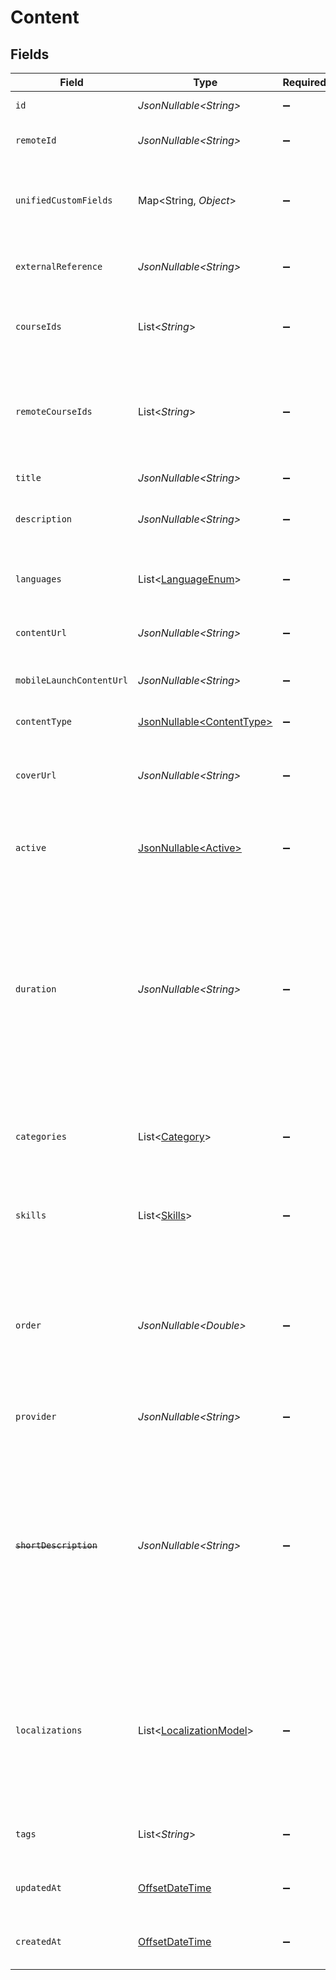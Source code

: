 # Content


## Fields

| Field                                                                                                                                                                                                            | Type                                                                                                                                                                                                             | Required                                                                                                                                                                                                         | Description                                                                                                                                                                                                      | Example                                                                                                                                                                                                          |
| ---------------------------------------------------------------------------------------------------------------------------------------------------------------------------------------------------------------- | ---------------------------------------------------------------------------------------------------------------------------------------------------------------------------------------------------------------- | ---------------------------------------------------------------------------------------------------------------------------------------------------------------------------------------------------------------- | ---------------------------------------------------------------------------------------------------------------------------------------------------------------------------------------------------------------- | ---------------------------------------------------------------------------------------------------------------------------------------------------------------------------------------------------------------- |
| `id`                                                                                                                                                                                                             | *JsonNullable\<String>*                                                                                                                                                                                          | :heavy_minus_sign:                                                                                                                                                                                               | Unique identifier                                                                                                                                                                                                | 8187e5da-dc77-475e-9949-af0f1fa4e4e3                                                                                                                                                                             |
| `remoteId`                                                                                                                                                                                                       | *JsonNullable\<String>*                                                                                                                                                                                          | :heavy_minus_sign:                                                                                                                                                                                               | Provider's unique identifier                                                                                                                                                                                     | 8187e5da-dc77-475e-9949-af0f1fa4e4e3                                                                                                                                                                             |
| `unifiedCustomFields`                                                                                                                                                                                            | Map\<String, *Object*>                                                                                                                                                                                           | :heavy_minus_sign:                                                                                                                                                                                               | Custom Unified Fields configured in your StackOne project                                                                                                                                                        | {<br/>"my_project_custom_field_1": "REF-1236",<br/>"my_project_custom_field_2": "some other value"<br/>}                                                                                                         |
| `externalReference`                                                                                                                                                                                              | *JsonNullable\<String>*                                                                                                                                                                                          | :heavy_minus_sign:                                                                                                                                                                                               | The external ID associated with this content                                                                                                                                                                     | SOFTWARE-ENG-LV1-TRAINING-VIDEO-1                                                                                                                                                                                |
| `courseIds`                                                                                                                                                                                                      | List\<*String*>                                                                                                                                                                                                  | :heavy_minus_sign:                                                                                                                                                                                               | The parent ID/IDs associated with this content                                                                                                                                                                   | [<br/>"16873-SOFTWARE-ENG-COURSE",<br/>"16874-SOFTWARE-ENG-COURSE"<br/>]                                                                                                                                         |
| `remoteCourseIds`                                                                                                                                                                                                | List\<*String*>                                                                                                                                                                                                  | :heavy_minus_sign:                                                                                                                                                                                               | Provider's unique identifier of the parent course ID associated with this content                                                                                                                                | [<br/>"e3cb75bf-aa84-466e-a6c1-b8322b257a48",<br/>"e3cb75bf-aa84-466e-a6c1-b8322b257a49"<br/>]                                                                                                                   |
| `title`                                                                                                                                                                                                          | *JsonNullable\<String>*                                                                                                                                                                                          | :heavy_minus_sign:                                                                                                                                                                                               | The title of the content                                                                                                                                                                                         | Software Engineer Lv 1                                                                                                                                                                                           |
| `description`                                                                                                                                                                                                    | *JsonNullable\<String>*                                                                                                                                                                                          | :heavy_minus_sign:                                                                                                                                                                                               | The description of the content                                                                                                                                                                                   | This video acts as learning content for software engineers.                                                                                                                                                      |
| `languages`                                                                                                                                                                                                      | List\<[LanguageEnum](../../models/components/LanguageEnum.md)>                                                                                                                                                   | :heavy_minus_sign:                                                                                                                                                                                               | The languages associated with this content                                                                                                                                                                       |                                                                                                                                                                                                                  |
| `contentUrl`                                                                                                                                                                                                     | *JsonNullable\<String>*                                                                                                                                                                                          | :heavy_minus_sign:                                                                                                                                                                                               | The external URL of the content                                                                                                                                                                                  | https://www.youtube.com/watch?v=16873                                                                                                                                                                            |
| `mobileLaunchContentUrl`                                                                                                                                                                                         | *JsonNullable\<String>*                                                                                                                                                                                          | :heavy_minus_sign:                                                                                                                                                                                               | The mobile friendly URL of the content                                                                                                                                                                           | https://www.mobile.youtube.com/watch?v=16873                                                                                                                                                                     |
| `contentType`                                                                                                                                                                                                    | [JsonNullable\<ContentType>](../../models/components/ContentType.md)                                                                                                                                             | :heavy_minus_sign:                                                                                                                                                                                               | The type of content                                                                                                                                                                                              |                                                                                                                                                                                                                  |
| `coverUrl`                                                                                                                                                                                                       | *JsonNullable\<String>*                                                                                                                                                                                          | :heavy_minus_sign:                                                                                                                                                                                               | The URL of the thumbnail image associated with the content.                                                                                                                                                      | https://www.googledrive.com/?v=16873                                                                                                                                                                             |
| `active`                                                                                                                                                                                                         | [JsonNullable\<Active>](../../models/components/Active.md)                                                                                                                                                       | :heavy_minus_sign:                                                                                                                                                                                               | Whether the content is active and available for users.                                                                                                                                                           | true                                                                                                                                                                                                             |
| `duration`                                                                                                                                                                                                       | *JsonNullable\<String>*                                                                                                                                                                                          | :heavy_minus_sign:                                                                                                                                                                                               | The duration of the content following the ISO8601 standard. If duration_unit is applicable we will derive this from the smallest unit given in the duration string or the minimum unit accepted by the provider. | P3Y6M4DT12H30M5S                                                                                                                                                                                                 |
| `categories`                                                                                                                                                                                                     | List\<[Category](../../models/components/Category.md)>                                                                                                                                                           | :heavy_minus_sign:                                                                                                                                                                                               | The categories associated with this content                                                                                                                                                                      | [<br/>{<br/>"id": "12345",<br/>"name": "Technology"<br/>}<br/>]                                                                                                                                                  |
| `skills`                                                                                                                                                                                                         | List\<[Skills](../../models/components/Skills.md)>                                                                                                                                                               | :heavy_minus_sign:                                                                                                                                                                                               | The skills associated with this course                                                                                                                                                                           | [<br/>{<br/>"id": "12345",<br/>"name": "Sales Techniques"<br/>}<br/>]                                                                                                                                            |
| `order`                                                                                                                                                                                                          | *JsonNullable\<Double>*                                                                                                                                                                                          | :heavy_minus_sign:                                                                                                                                                                                               | The order of the individual content within a content grouping. This is not applicable for pushing individual content.                                                                                            | 1                                                                                                                                                                                                                |
| `provider`                                                                                                                                                                                                       | *JsonNullable\<String>*                                                                                                                                                                                          | :heavy_minus_sign:                                                                                                                                                                                               | The name of the content provider                                                                                                                                                                                 | Content Provider                                                                                                                                                                                                 |
| ~~`shortDescription`~~                                                                                                                                                                                           | *JsonNullable\<String>*                                                                                                                                                                                          | :heavy_minus_sign:                                                                                                                                                                                               | : warning: ** DEPRECATED **: This will be removed in a future release, please migrate away from it as soon as possible.<br/><br/>A short description or summary for the content                                  | This course is a valuable resource and acts as learning content for...                                                                                                                                           |
| `localizations`                                                                                                                                                                                                  | List\<[LocalizationModel](../../models/components/LocalizationModel.md)>                                                                                                                                         | :heavy_minus_sign:                                                                                                                                                                                               | Localised content information                                                                                                                                                                                    | [<br/>{<br/>"title": "Software Engineer Lv 1",<br/>"description": "This video acts as learning content for software engineers.",<br/>"languages": {<br/>"value": "en-US",<br/>"source_value": "string"<br/>}<br/>}<br/>] |
| `tags`                                                                                                                                                                                                           | List\<*String*>                                                                                                                                                                                                  | :heavy_minus_sign:                                                                                                                                                                                               | A list of tags associated with the content                                                                                                                                                                       | [<br/>"Sales Techniques",<br/>"Customer Service"<br/>]                                                                                                                                                           |
| `updatedAt`                                                                                                                                                                                                      | [OffsetDateTime](https://docs.oracle.com/javase/8/docs/api/java/time/OffsetDateTime.html)                                                                                                                        | :heavy_minus_sign:                                                                                                                                                                                               | The date on which the content was last updated.                                                                                                                                                                  | 2021-07-21T14:00:00.000Z                                                                                                                                                                                         |
| `createdAt`                                                                                                                                                                                                      | [OffsetDateTime](https://docs.oracle.com/javase/8/docs/api/java/time/OffsetDateTime.html)                                                                                                                        | :heavy_minus_sign:                                                                                                                                                                                               | The date on which the content was created.                                                                                                                                                                       | 2021-07-21T14:00:00.000Z                                                                                                                                                                                         |